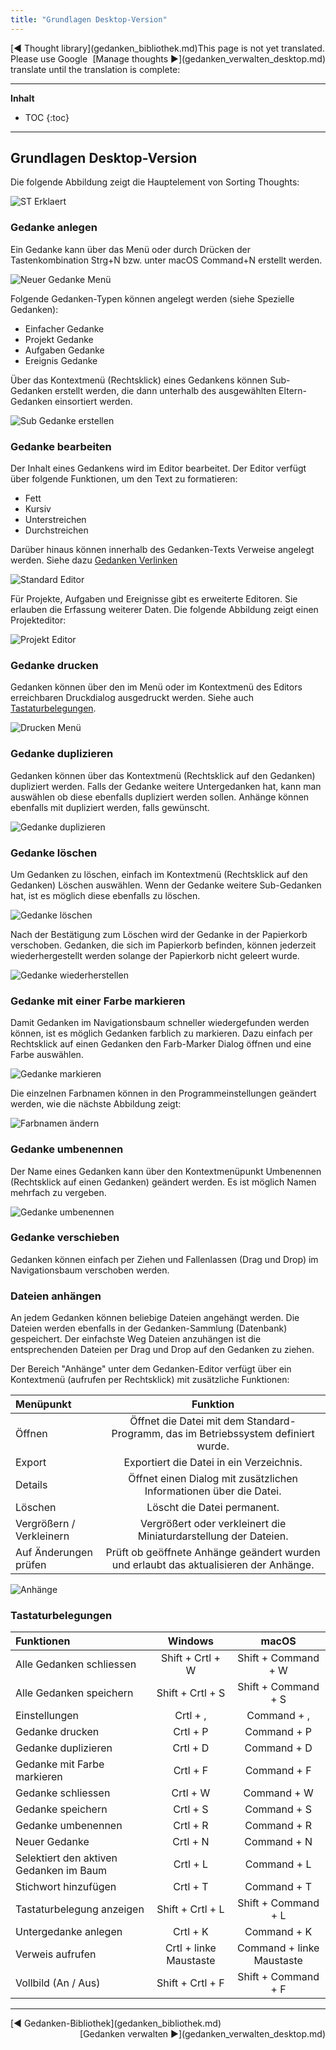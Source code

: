 ```yaml
---
title: "Grundlagen Desktop-Version"
---
```


<div class="pageNavigation">
<div style="float:left;">
   [◀️ Thought library](gedanken_bibliothek.md)
</div>
<div style="float:right;">
  [Manage thoughts ▶️](gedanken_verwalten_desktop.md)
</div>
</div>

<div class="notTranslated">
This page is not yet translated. Please use Google translate until the translation is complete:
<div id="google_translate_element"></div>
</div>

---------------
__Inhalt__
* TOC
{:toc}
---------------

## Grundlagen Desktop-Version

Die folgende Abbildung zeigt die Hauptelement von Sorting Thoughts:

![ST Erklaert](../assets/images/st-erklaert.png)

### Gedanke anlegen

Ein Gedanke kann über das Menü oder durch Drücken der Tastenkombination Strg+N bzw. unter macOS Command+N erstellt werden.

![Neuer Gedanke Menü](../assets/images/neuer-gedanke-menu.png)

Folgende Gedanken-Typen können angelegt werden (siehe Spezielle Gedanken):
- Einfacher Gedanke
- Projekt Gedanke
- Aufgaben Gedanke
- Ereignis Gedanke

Über das Kontextmenü (Rechtsklick) eines Gedankens können Sub-Gedanken erstellt werden, die dann unterhalb des ausgewählten Eltern-Gedanken einsortiert werden.

![Sub Gedanke erstellen](../assets/images/sub-gedanke-erstellen.png)

### Gedanke bearbeiten

Der Inhalt eines Gedankens wird im Editor bearbeitet. Der Editor verfügt über folgende Funktionen, um den Text zu formatieren:

- Fett
- Kursiv
- Unterstreichen
- Durchstreichen

Darüber hinaus können innerhalb des Gedanken-Texts Verweise angelegt werden. Siehe dazu [Gedanken Verlinken](https://sortingthoughts.github.io/st-dokumentation/handbuch/gedanken_verwalten.html#verlinken)

![Standard Editor](../assets/images/editor-standard.png)

Für Projekte, Aufgaben und Ereignisse gibt es erweiterte Editoren. Sie erlauben die Erfassung weiterer Daten. Die folgende Abbildung zeigt einen Projekteditor:

![Projekt Editor](../assets/images/projekt-editor.png)

### Gedanke drucken

Gedanken können über den im Menü oder im Kontextmenü des Editors erreichbaren Druckdialog ausgedruckt werden. Siehe auch [Tastaturbelegungen](https://sortingthoughts.github.io/st-dokumentation/handbuch/grundlagen_desktop.html#tastaturbelegungen).

![Drucken Menü](../assets/images/drucken-menu.png)

### Gedanke duplizieren

Gedanken können über das Kontextmenü (Rechtsklick auf den Gedanken) dupliziert werden. Falls der Gedanke weitere Untergedanken hat, kann man auswählen ob diese ebenfalls dupliziert werden sollen. Anhänge können ebenfalls mit dupliziert werden, falls gewünscht.

![Gedanke duplizieren](../assets/images/gedanke-duplizieren.png)

### Gedanke löschen

Um Gedanken zu löschen, einfach im Kontextmenü (Rechtsklick auf den Gedanken) Löschen auswählen. Wenn der Gedanke weitere Sub-Gedanken hat, ist es möglich diese ebenfalls zu löschen.

![Gedanke löschen](../assets/images/gedanke-loeschen.png)

Nach der Bestätigung zum Löschen wird der Gedanke in der Papierkorb verschoben. Gedanken, die sich im Papierkorb befinden, können jederzeit wiederhergestellt werden solange der Papierkorb nicht geleert wurde.

![Gedanke wiederherstellen](../assets/images/papierkorb-wiederherstellen.png)

### Gedanke mit einer Farbe markieren

Damit Gedanken im Navigationsbaum schneller wiedergefunden werden können, ist es möglich Gedanken farblich zu markieren. Dazu einfach per Rechtsklick auf einen Gedanken den Farb-Marker Dialog öffnen und eine Farbe auswählen.

![Gedanke markieren](../assets/images/gedanke-markieren.png)

Die einzelnen Farbnamen können in den Programmeinstellungen geändert werden, wie die nächste Abbildung zeigt:

![Farbnamen ändern](../assets/images/einstellungen-farben.png)

### Gedanke umbenennen

Der Name eines Gedanken kann über den Kontextmenüpunkt Umbenennen (Rechtsklick auf einen Gedanken) geändert werden. Es ist möglich Namen mehrfach zu vergeben.

![Gedanke umbenennen](../assets/images/gedanke-umbenennen.png)

### Gedanke verschieben

Gedanken können einfach per Ziehen und Fallenlassen (Drag und Drop) im Navigationsbaum verschoben werden.

### Dateien anhängen

An jedem Gedanken können beliebige Dateien angehängt werden. Die Dateien werden ebenfalls in der Gedanken-Sammlung (Datenbank) gespeichert. Der einfachste Weg Dateien anzuhängen ist die entsprechenden Dateien per Drag und Drop auf den Gedanken zu ziehen.

Der Bereich "Anhänge" unter dem Gedanken-Editor verfügt über ein Kontextmenü (aufrufen per Rechtsklick) mit zusätzliche Funktionen:

| Menüpunkt | Funktion
|:--------|:-------:|
| Öffnen | Öffnet die Datei mit dem Standard-Programm, das im Betriebssystem definiert wurde. |
| Export | Exportiert die Datei in ein Verzeichnis. |
| Details | Öffnet einen Dialog mit zusätzlichen Informationen über die Datei. |
| Löschen | Löscht die Datei permanent.|
| Vergrößern / Verkleinern | Vergrößert oder verkleinert die Miniaturdarstellung der Dateien.|
| Auf Änderungen prüfen | Prüft ob geöffnete Anhänge geändert wurden und erlaubt das aktualisieren der Anhänge. |

![Anhänge](../assets/images/anhaenge.png)


### Tastaturbelegungen


| Funktionen | Windows | macOS
|:--------|:-------:|:-------:|
|Alle Gedanken schliessen | Shift + Crtl + W | Shift + Command + W |
|Alle Gedanken speichern | Shift + Crtl + S | Shift + Command + S |
|Einstellungen |Crtl + , | Command + , |
|Gedanke drucken |Crtl + P | Command + P |
|Gedanke duplizieren | Crtl + D | Command + D |
|Gedanke mit Farbe markieren | Crtl + F | Command + F |
|Gedanke schliessen | Crtl + W | Command + W |
|Gedanke speichern |Crtl + S | Command + S |
|Gedanke umbenennen |Crtl + R | Command + R |
|Neuer Gedanke |Crtl + N | Command + N |
|Selektiert den aktiven Gedanken im Baum |Crtl + L | Command + L |
|Stichwort hinzufügen |Crtl + T | Command + T |
|Tastaturbelegung anzeigen | Shift + Crtl + L | Shift + Command  + L |
|Untergedanke anlegen |Crtl + K | Command + K |
|Verweis aufrufen |Crtl + linke Maustaste | Command + linke Maustaste |
|Vollbild (An / Aus) | Shift + Crtl + F | Shift + Command  + F |


---------------

<div class="pageNavigation">
<div style="float:left;">
   [◀️ Gedanken-Bibliothek](gedanken_bibliothek.md)
</div>
<div style="float:right;">
  [Gedanken verwalten ▶️](gedanken_verwalten_desktop.md)
</div>
</div>
